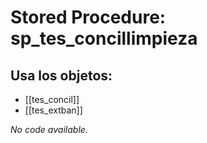 # Stored Procedure: sp_tes_concillimpieza

## Usa los objetos:
- [[tes_concil]]
- [[tes_extban]]

*No code available.*
